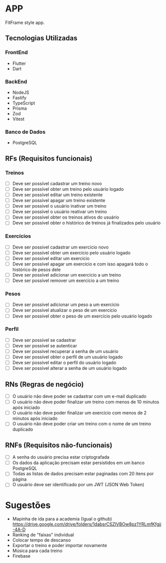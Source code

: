 # APP

FitFrame style app.

## Tecnologias Utilizadas

### FrontEnd

- Flutter
- Dart

### BackEnd

- NodeJS
- Fastify
- TypeScript
- Prisma
- Zod
- Vitest

### Banco de Dados
- PostgreSQL

## RFs (Requisitos funcionais)

### Treinos

- [ ] Deve ser possível cadastrar um treino novo
- [ ] Deve ser possível obter um treino pelo usuário logado
- [ ] Deve ser possível editar um treino existente
- [ ] Deve ser possível apagar um treino existente
- [ ] Deve ser possível o usuário inativar um treino
- [ ] Deve ser possível o usuário reativar um treino
- [ ] Deve ser possível obter os treinos ativos do usuário
- [ ] Deve ser possível obter o histórico de treinos já finalizados pelo usuário

### Exercícios

- [ ] Deve ser possível cadastrar um exercício novo
- [ ] Deve ser possível obter um exercício pelo usuário logado
- [ ] Deve ser possível editar um exercício
- [ ] Deve ser possível apagar um exercício e com isso apagará todo o histórico de pesos dele
- [ ] Deve ser possível adicionar um exercício a um treino
- [ ] Deve ser possível remover um exercício a um treino

### Pesos

- [ ] Deve ser possível adicionar um peso a um exercício
- [ ] Deve ser possível atualizar o peso de um exercício
- [ ] Deve ser possível obter o peso de um exercício pelo usuário logado

### Perfil

- [ ] Deve ser possível se cadastrar
- [ ] Deve ser possível se autenticar
- [ ] Deve ser possível recuperar a senha de um usuário
- [ ] Deve ser possível obter o perfil de um usuário logado
- [ ] Deve ser possível editar o perfil do usuário logado
- [ ] Deve ser possível alterar a senha de um usuário logado

## RNs (Regras de negócio)

- [ ] O usuário não deve poder se cadastrar com um e-mail duplicado
- [ ] O usuário não deve poder finalizar um treino com menos de 10 minutos após iniciado
- [ ] O usuário não deve poder finalizar um exercício com menos de 2 minutos após iniciado
- [ ] O usuário não deve poder criar um treino com o nome de um treino duplicado

## RNFs (Requisitos não-funcionais)

- [ ] A senha do usuário precisa estar criptografada
- [ ] Os dados da aplicação precisam estar persistidos em um banco PostgreSQL
- [ ] Todas as listas de dados precisam estar paginadas com 20 itens por página
- [ ] O usuário deve ser identificado por um JWT (JSON Web Token)

# Sugestões

- Mapinha de ida para a academia (Igual o github)
  https://drive.google.com/drive/folders/1dabsrCSZIVBOw8pz1YRLmfKfgjj-4A-D
- Ranking de "faixas" individual
- Colocar tempo de descanso
- Exportar o treino e poder importar novamente
- Música para cada treino
- Firebase
